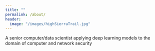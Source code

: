 ```yaml
---
title: ""
permalink: /about/
header:
  image: "/images/highSierraTrail.jpg"
---
```


A senior computer/data scientist applying deep learning models to the domain of computer and network security

